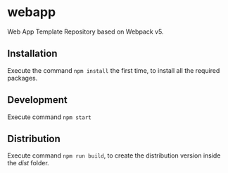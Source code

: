 # webapp
 Web App Template Repository based on Webpack v5.

 ## Installation
 Execute the command `npm install` the first time, to install all the required packages.

 ## Development
 Execute command `npm start`

 ## Distribution
 Execute command `npm run build`, to create the distribution version inside the _dist_ folder.
